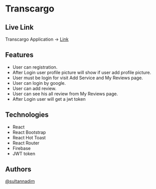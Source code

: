 # Transcargo

## Live Link

Transcargo
Application -> [Link](https://service-review-ff4b5.web.app/)

## Features

- User can registration.
- After Login user profile picture will show if user add profile picture.
- User must be login for visit Add Service and My Reviews page.
- User can login by google.
- User can add review.
- User can see his all review from My Reviews page.
- After Login user will get a jwt token

## Technologies

- React
- React Bootstrap
- React Hot Toast
- React Router
- Firebase
- JWT token

## Authors

[@sultannadim](https://www.github.com/sultannadim)
